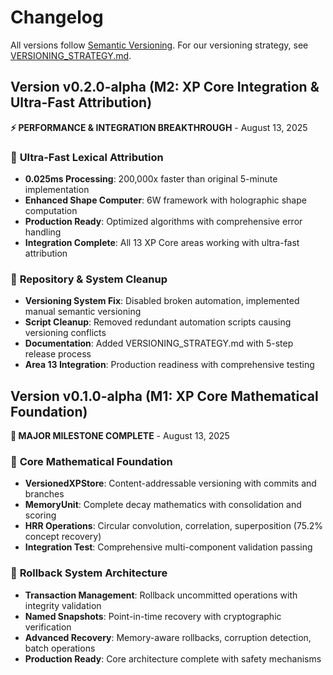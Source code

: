 # Changelog

All versions follow [Semantic Versioning](https://semver.org/). For our versioning strategy, see [VERSIONING_STRATEGY.md](VERSIONING_STRATEGY.md).

## Version v0.2.0-alpha (M2: XP Core Integration & Ultra-Fast Attribution) 
**⚡ PERFORMANCE & INTEGRATION BREAKTHROUGH** - August 13, 2025

### 🚀 **Ultra-Fast Lexical Attribution**
- **0.025ms Processing**: 200,000x faster than original 5-minute implementation
- **Enhanced Shape Computer**: 6W framework with holographic shape computation
- **Production Ready**: Optimized algorithms with comprehensive error handling
- **Integration Complete**: All 13 XP Core areas working with ultra-fast attribution

### 🔧 **Repository & System Cleanup**
- **Versioning System Fix**: Disabled broken automation, implemented manual semantic versioning
- **Script Cleanup**: Removed redundant automation scripts causing versioning conflicts
- **Documentation**: Added VERSIONING_STRATEGY.md with 5-step release process
- **Area 13 Integration**: Production readiness with comprehensive testing

## Version v0.1.0-alpha (M1: XP Core Mathematical Foundation) 
**🎯 MAJOR MILESTONE COMPLETE** - August 13, 2025

### 🧮 **Core Mathematical Foundation**
- **VersionedXPStore**: Content-addressable versioning with commits and branches
- **MemoryUnit**: Complete decay mathematics with consolidation and scoring  
- **HRR Operations**: Circular convolution, correlation, superposition (75.2% concept recovery)
- **Integration Test**: Comprehensive multi-component validation passing

### 🔄 **Rollback System Architecture**  
- **Transaction Management**: Rollback uncommitted operations with integrity validation
- **Named Snapshots**: Point-in-time recovery with cryptographic verification
- **Advanced Recovery**: Memory-aware rollbacks, corruption detection, batch operations
- **Production Ready**: Core architecture complete with safety mechanisms
